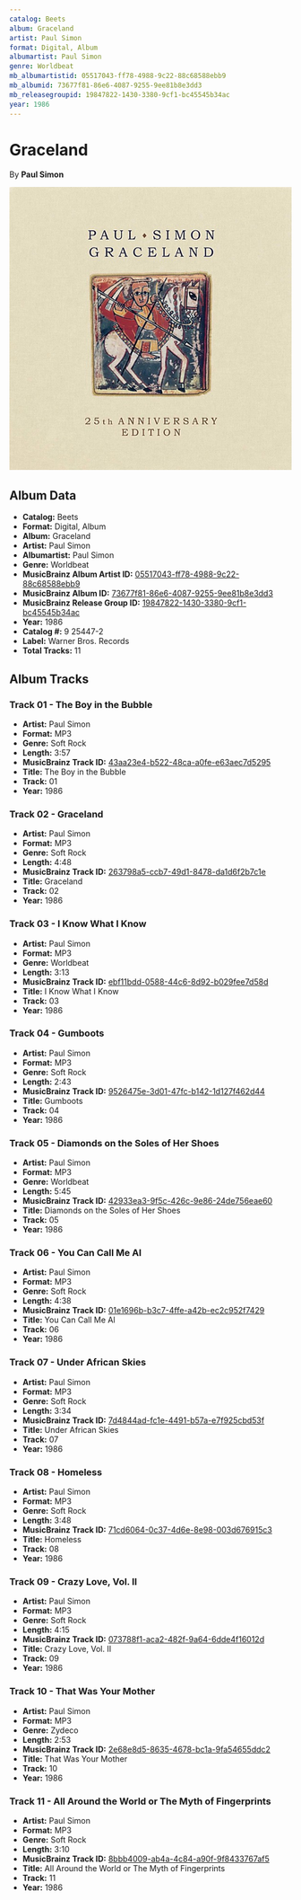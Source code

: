 ```yaml
---
catalog: Beets
album: Graceland
artist: Paul Simon
format: Digital, Album
albumartist: Paul Simon
genre: Worldbeat
mb_albumartistid: 05517043-ff78-4988-9c22-88c68588ebb9
mb_albumid: 73677f81-86e6-4087-9255-9ee81b8e3dd3
mb_releasegroupid: 19847822-1430-3380-9cf1-bc45545b34ac
year: 1986
---
```


# Graceland

By **Paul Simon**

![](../../assets/beetscovers/Paul_Simon-Graceland.jpg)

## Album Data

- **Catalog:** Beets
- **Format:** Digital, Album
- **Album:** Graceland
- **Artist:** Paul Simon
- **Albumartist:** Paul Simon
- **Genre:** Worldbeat
- **MusicBrainz Album Artist ID:** [05517043-ff78-4988-9c22-88c68588ebb9](https://musicbrainz.org/artist/05517043-ff78-4988-9c22-88c68588ebb9)
- **MusicBrainz Album ID:** [73677f81-86e6-4087-9255-9ee81b8e3dd3](https://musicbrainz.org/release/73677f81-86e6-4087-9255-9ee81b8e3dd3)
- **MusicBrainz Release Group ID:** [19847822-1430-3380-9cf1-bc45545b34ac](https://musicbrainz.org/release-group/19847822-1430-3380-9cf1-bc45545b34ac)
- **Year:** 1986
- **Catalog #:** 9 25447-2
- **Label:** Warner Bros. Records
- **Total Tracks:** 11

## Album Tracks

### Track 01 - The Boy in the Bubble

- **Artist:** Paul Simon
- **Format:** MP3
- **Genre:** Soft Rock
- **Length:** 3:57
- **MusicBrainz Track ID:** [43aa23e4-b522-48ca-a0fe-e63aec7d5295](https://musicbrainz.org/recording/43aa23e4-b522-48ca-a0fe-e63aec7d5295)
- **Title:** The Boy in the Bubble
- **Track:** 01
- **Year:** 1986

### Track 02 - Graceland

- **Artist:** Paul Simon
- **Format:** MP3
- **Genre:** Soft Rock
- **Length:** 4:48
- **MusicBrainz Track ID:** [263798a5-ccb7-49d1-8478-da1d6f2b7c1e](https://musicbrainz.org/recording/263798a5-ccb7-49d1-8478-da1d6f2b7c1e)
- **Title:** Graceland
- **Track:** 02
- **Year:** 1986

### Track 03 - I Know What I Know

- **Artist:** Paul Simon
- **Format:** MP3
- **Genre:** Worldbeat
- **Length:** 3:13
- **MusicBrainz Track ID:** [ebf11bdd-0588-44c6-8d92-b029fee7d58d](https://musicbrainz.org/recording/ebf11bdd-0588-44c6-8d92-b029fee7d58d)
- **Title:** I Know What I Know
- **Track:** 03
- **Year:** 1986

### Track 04 - Gumboots

- **Artist:** Paul Simon
- **Format:** MP3
- **Genre:** Soft Rock
- **Length:** 2:43
- **MusicBrainz Track ID:** [9526475e-3d01-47fc-b142-1d127f462d44](https://musicbrainz.org/recording/9526475e-3d01-47fc-b142-1d127f462d44)
- **Title:** Gumboots
- **Track:** 04
- **Year:** 1986

### Track 05 - Diamonds on the Soles of Her Shoes

- **Artist:** Paul Simon
- **Format:** MP3
- **Genre:** Worldbeat
- **Length:** 5:45
- **MusicBrainz Track ID:** [42933ea3-9f5c-426c-9e86-24de756eae60](https://musicbrainz.org/recording/42933ea3-9f5c-426c-9e86-24de756eae60)
- **Title:** Diamonds on the Soles of Her Shoes
- **Track:** 05
- **Year:** 1986

### Track 06 - You Can Call Me Al

- **Artist:** Paul Simon
- **Format:** MP3
- **Genre:** Soft Rock
- **Length:** 4:38
- **MusicBrainz Track ID:** [01e1696b-b3c7-4ffe-a42b-ec2c952f7429](https://musicbrainz.org/recording/01e1696b-b3c7-4ffe-a42b-ec2c952f7429)
- **Title:** You Can Call Me Al
- **Track:** 06
- **Year:** 1986

### Track 07 - Under African Skies

- **Artist:** Paul Simon
- **Format:** MP3
- **Genre:** Soft Rock
- **Length:** 3:34
- **MusicBrainz Track ID:** [7d4844ad-fc1e-4491-b57a-e7f925cbd53f](https://musicbrainz.org/recording/7d4844ad-fc1e-4491-b57a-e7f925cbd53f)
- **Title:** Under African Skies
- **Track:** 07
- **Year:** 1986

### Track 08 - Homeless

- **Artist:** Paul Simon
- **Format:** MP3
- **Genre:** Soft Rock
- **Length:** 3:48
- **MusicBrainz Track ID:** [71cd6064-0c37-4d6e-8e98-003d676915c3](https://musicbrainz.org/recording/71cd6064-0c37-4d6e-8e98-003d676915c3)
- **Title:** Homeless
- **Track:** 08
- **Year:** 1986

### Track 09 - Crazy Love, Vol. II

- **Artist:** Paul Simon
- **Format:** MP3
- **Genre:** Soft Rock
- **Length:** 4:15
- **MusicBrainz Track ID:** [073788f1-aca2-482f-9a64-6dde4f16012d](https://musicbrainz.org/recording/073788f1-aca2-482f-9a64-6dde4f16012d)
- **Title:** Crazy Love, Vol. II
- **Track:** 09
- **Year:** 1986

### Track 10 - That Was Your Mother

- **Artist:** Paul Simon
- **Format:** MP3
- **Genre:** Zydeco
- **Length:** 2:53
- **MusicBrainz Track ID:** [2e68e8d5-8635-4678-bc1a-9fa54655ddc2](https://musicbrainz.org/recording/2e68e8d5-8635-4678-bc1a-9fa54655ddc2)
- **Title:** That Was Your Mother
- **Track:** 10
- **Year:** 1986

### Track 11 - All Around the World or The Myth of Fingerprints

- **Artist:** Paul Simon
- **Format:** MP3
- **Genre:** Soft Rock
- **Length:** 3:10
- **MusicBrainz Track ID:** [8bbb4009-ab4a-4c84-a90f-9f8433767af5](https://musicbrainz.org/recording/8bbb4009-ab4a-4c84-a90f-9f8433767af5)
- **Title:** All Around the World or The Myth of Fingerprints
- **Track:** 11
- **Year:** 1986

